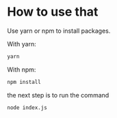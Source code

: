# How to use that

Use yarn or npm to install packages.

With yarn:

```bash
yarn
```

With npm:

```bash
npm install
```

the next step is to run the command

```bash
node index.js
```
